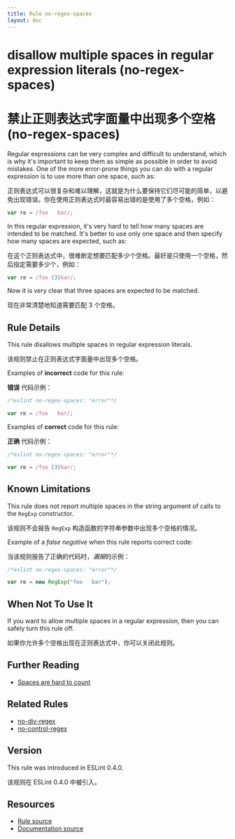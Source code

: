 ```yaml
---
title: Rule no-regex-spaces
layout: doc
---
```

<!-- Note: No pull requests accepted for this file. See README.md in the root directory for details. -->

# disallow multiple spaces in regular expression literals (no-regex-spaces)

# 禁止正则表达式字面量中出现多个空格 (no-regex-spaces)

Regular expressions can be very complex and difficult to understand, which is why it's important to keep them as simple as possible in order to avoid mistakes. One of the more error-prone things you can do with a regular expression is to use more than one space, such as:

正则表达式可以很复杂和难以理解，这就是为什么要保持它们尽可能的简单，以避免出现错误。你在使用正则表达式时最容易出错的是使用了多个空格，例如：

```js
var re = /foo   bar/;
```

In this regular expression, it's very hard to tell how many spaces are intended to be matched. It's better to use only one space and then specify how many spaces are expected, such as:

在这个正则表达式中，很难断定想要匹配多少个空格。最好是只使用一个空格，然后指定需要多少个，例如：

```js
var re = /foo {3}bar/;
```

Now it is very clear that three spaces are expected to be matched.

现在非常清楚地知道需要匹配 3 个空格。

## Rule Details

This rule disallows multiple spaces in regular expression literals.

该规则禁止在正则表达式字面量中出现多个空格。

Examples of **incorrect** code for this rule:

**错误** 代码示例：

```js
/*eslint no-regex-spaces: "error"*/

var re = /foo   bar/;
```

Examples of **correct** code for this rule:

**正确** 代码示例：


```js
/*eslint no-regex-spaces: "error"*/

var re = /foo {3}bar/;
```

## Known Limitations

This rule does not report multiple spaces in the string argument of calls to the `RegExp` constructor.

该规则不会报告 `RegExp` 构造函数的字符串参数中出现多个空格的情况。

Example of a *false negative* when this rule reports correct code:

当该规则报告了正确的代码时，*漏报*的示例：

```js
/*eslint no-regex-spaces: "error"*/

var re = new RegExp("foo   bar");
```

## When Not To Use It

If you want to allow multiple spaces in a regular expression, then you can safely turn this rule off.

如果你允许多个空格出现在正则表达式中，你可以关闭此规则。

## Further Reading

* [Spaces are hard to count](http://jslinterrors.com/spaces-are-hard-to-count-use-a/)

## Related Rules

* [no-div-regex](no-div-regex)
* [no-control-regex](no-control-regex)

## Version

This rule was introduced in ESLint 0.4.0.

该规则在 ESLint 0.4.0 中被引入。

## Resources

* [Rule source](https://github.com/eslint/eslint/tree/master/lib/rules/no-regex-spaces.js)
* [Documentation source](https://github.com/eslint/eslint/tree/master/docs/rules/no-regex-spaces.md)
